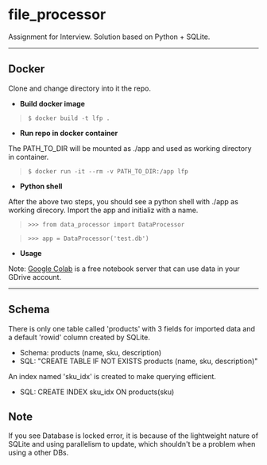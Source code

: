 # file_processor
Assignment for Interview. Solution based on Python + SQLite.

---
## Docker

Clone and change directory into it the repo.

* **Build docker image**
> `$ docker build -t lfp .`

* **Run repo in docker container**

The PATH_TO_DIR will be mounted as ./app and used as working directory in container.
> `$ docker run -it --rm -v PATH_TO_DIR:/app lfp`

* **Python shell**

After the above two steps, you should see a python shell with ./app as working direcory. Import the app and initializ with a name.

> `>>> from data_processor import DataProcessor`

> `>>> app = DataProcessor('test.db')`

* **Usage**

Note: [Google Colab](https://colab.research.google.com) is a free notebook server that can use data in your GDrive account.

---
## Schema
There is only one table called 'products' with 3 fields for imported data and a default 'rowid' column created by SQLite.

* Schema: products (name, sku, description)
* SQL: "CREATE TABLE IF NOT EXISTS products (name, sku, description)"

An index named 'sku_idx' is created to make querying efficient.

* SQL: CREATE INDEX sku_idx ON products(sku)


## Note
If you see Database is locked error, it is because of the lightweight nature of SQLite and using parallelism to update, which shouldn't be a problem when using a other DBs.
